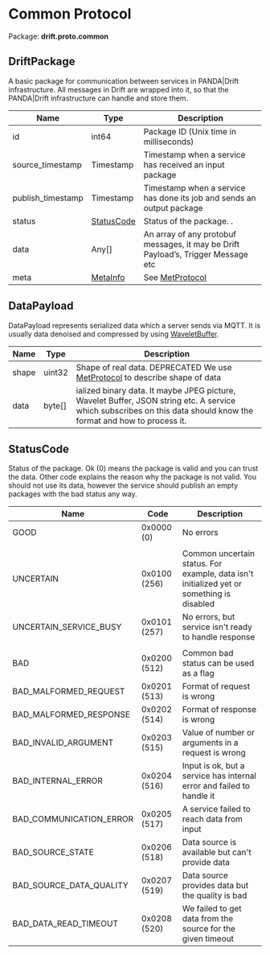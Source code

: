 # Common Protocol

Package: **drift.proto.common**

## DriftPackage

A basic package for communication between services in PANDA|Drift infrastructure. All messages in Drift are wrapped into
it, so that the PANDA|Drift infrastructure can handle and store them.

| Name              | Type                                      | Description                                                                       |
|-------------------|-------------------------------------------|-----------------------------------------------------------------------------------|
| id                | int64                                     | Package ID (Unix time in milliseconds)                                            |
| source_timestamp  | Timestamp                                 | Timestamp when a service has received  an input package                           |
| publish_timestamp | Timestamp                                 | Timestamp when a service has done its job and sends an output package             |
| status            | [StatusCode](/docs/api/common#statuscode) | Status of the package. .                                                          |
| data              | Any[]                                     | An array of any protobuf messages, it may be Drift Payload’s, Trigger Message etc |
| meta              | [MetaInfo](/docs/api/meta#metainfo)       | See [MetProtocol](/docs/api/meta)                                                 |

## DataPayload

DataPayload represents serialized data which a server sends via MQTT. It is usually data denoised and compressed by
using [WaveletBuffer](https://github.com/panda-official/WaveletBuffer).

| Name  | Type   | Description                                                                                                                                                          |
|-------|--------|----------------------------------------------------------------------------------------------------------------------------------------------------------------------|
| shape | uint32 | Shape of real data. DEPRECATED  We use [MetProtocol](/docs/api/meta) to describe shape of data                                                                       |
| data  | byte[] | ialized binary data. It maybe JPEG picture, Wavelet Buffer, JSON string etc.   A service which subscribes on this data should know the format and how to process it. |

## StatusCode

Status of the package. Ok (0) means the package is valid and you can trust the data. Other code explains the reason why
the package is not valid. You should not use its data, however the service should publish an empty packages with the bad
status any way.

| Name                    | Code         | Description                                                                               |
|-------------------------|--------------|-------------------------------------------------------------------------------------------|
| GOOD                    | 0x0000 (0)   | No errors                                                                                 |
|                         |              |                                                                                           |
| UNCERTAIN               | 0x0100 (256) | Common uncertain status. For example, data isn't initialized yet or something is disabled |
| UNCERTAIN_SERVICE_BUSY  | 0x0101 (257) | No errors, but service isn't ready to handle response                                     |
|                         |              |                                                                                           |
| BAD                     | 0x0200 (512) | Common bad status can be used as a flag                                                   |
| BAD_MALFORMED_REQUEST   | 0x0201 (513) | Format of  request is wrong                                                               |
| BAD_MALFORMED_RESPONSE  | 0x0202 (514) | Format of response is wrong                                                               |
| BAD_INVALID_ARGUMENT    | 0x0203 (515) | Value of number or arguments in a request is wrong                                        |
| BAD_INTERNAL_ERROR      | 0x0204 (516) | Input is ok, but a service has internal error and failed to handle it                     |
| BAD_COMMUNICATION_ERROR | 0x0205 (517) | A service failed to reach data from input                                                 |
| BAD_SOURCE_STATE        | 0x0206 (518) | Data source is available but can't provide data                                           |
| BAD_SOURCE_DATA_QUALITY | 0x0207 (519) | Data source provides data but the quality is bad                                          |
| BAD_DATA_READ_TIMEOUT   | 0x0208 (520) | We failed to get data from the source for the given timeout                               |
